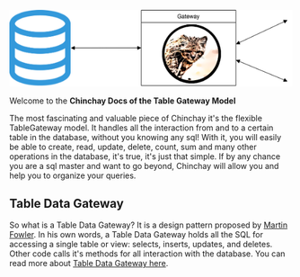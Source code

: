 ![Chinchay](/gateway.png)

Welcome to the **Chinchay Docs of the Table Gateway Model**


The most fascinating and valuable piece of Chinchay it's the flexible TableGateway model. It handles all the interaction from and to a certain table in the database, without you knowing any sql! With it, you will easily be able to create, read, update, delete, count, sum and many other operations in the database, it's true, it's just that simple. If by any chance you are a sql master and want to go beyond, Chinchay will allow you and help you to organize your queries.


## Table Data Gateway

So what is a Table Data Gateway? It is a design pattern proposed by [Martin Fowler](https://www.martinfowler.com/). In his own words, a Table Data Gateway holds all the SQL for accessing a single table or view: selects, inserts, updates, and deletes. Other code calls it's methods for all interaction with the database. You can read more about [Table Data Gateway here](https://www.martinfowler.com/eaaCatalog/tableDataGateway.html).
